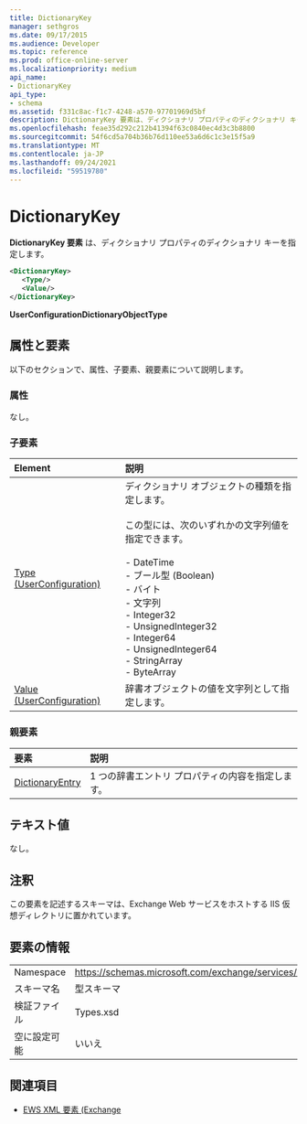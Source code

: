 ```yaml
---
title: DictionaryKey
manager: sethgros
ms.date: 09/17/2015
ms.audience: Developer
ms.topic: reference
ms.prod: office-online-server
ms.localizationpriority: medium
api_name:
- DictionaryKey
api_type:
- schema
ms.assetid: f331c8ac-f1c7-4248-a570-97701969d5bf
description: DictionaryKey 要素は、ディクショナリ プロパティのディクショナリ キーを指定します。
ms.openlocfilehash: feae35d292c212b41394f63c0840ec4d3c3b8800
ms.sourcegitcommit: 54f6cd5a704b36b76d110ee53a6d6c1c3e15f5a9
ms.translationtype: MT
ms.contentlocale: ja-JP
ms.lasthandoff: 09/24/2021
ms.locfileid: "59519780"
---
```

# <a name="dictionarykey"></a>DictionaryKey

**DictionaryKey 要素** は、ディクショナリ プロパティのディクショナリ キーを指定します。 
  
```xml
<DictionaryKey>
   <Type/>
   <Value/>
</DictionaryKey>
```

 **UserConfigurationDictionaryObjectType**
## <a name="attributes-and-elements"></a>属性と要素

以下のセクションで、属性、子要素、親要素について説明します。
  
### <a name="attributes"></a>属性

なし。
  
### <a name="child-elements"></a>子要素

|**Element**|**説明**|
|:-----|:-----|
|[Type (UserConfiguration)](type-userconfiguration.md) <br/> | ディクショナリ オブジェクトの種類を指定します。<br/><br/>この型には、次のいずれかの文字列値を指定できます。<br/><br/>- DateTime  <br/>- ブール型 (Boolean)  <br/>- バイト  <br/>- 文字列  <br/>- Integer32  <br/>- UnsignedInteger32  <br/>- Integer64  <br/>- UnsignedInteger64  <br/>- StringArray  <br/>- ByteArray  <br/> |
|[Value (UserConfiguration)](value-userconfiguration.md) <br/> |辞書オブジェクトの値を文字列として指定します。  <br/> |
   
### <a name="parent-elements"></a>親要素

|**要素**|**説明**|
|:-----|:-----|
|[DictionaryEntry](dictionaryentry.md) <br/> |1 つの辞書エントリ プロパティの内容を指定します。  <br/> |
   
## <a name="text-value"></a>テキスト値

なし。
  
## <a name="remarks"></a>注釈

この要素を記述するスキーマは、Exchange Web サービスをホストする IIS 仮想ディレクトリに置かれています。
  
## <a name="element-information"></a>要素の情報

|||
|:-----|:-----|
|Namespace  <br/> |https://schemas.microsoft.com/exchange/services/2006/types  <br/> |
|スキーマ名  <br/> |型スキーマ  <br/> |
|検証ファイル  <br/> |Types.xsd  <br/> |
|空に設定可能  <br/> |いいえ  <br/> |
   
## <a name="see-also"></a>関連項目

- [EWS XML 要素 (Exchange](ews-xml-elements-in-exchange.md)

